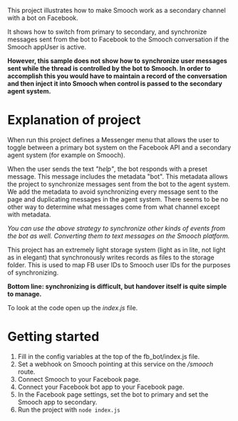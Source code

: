 This project illustrates how to make Smooch work as a secondary channel with a bot on Facebook.

It shows how to switch from primary to secondary, and synchronize messages sent from the bot to Facebook to the Smooch conversation if the Smooch appUser is active.

**However, this sample does not show how to synchronize user messages sent while the thread is controlled by the bot to Smooch. In order to accomplish this you would have to maintain a record of the conversation and then inject it into Smooch when control is passed to the secondary agent system.**

# Explanation of project

When run this project defines a Messenger menu that allows the user to toggle between a primary bot system on the Facebook API and a secondary agent system (for example on Smooch).

When the user sends the text _"help"_, the bot responds with a preset message. This message includes the metadata "bot". This metadata allows the project to synchronize messages sent from the bot to the agent system. We add the metadata to avoid synchronizing every message sent to the page and duplicating messages in the agent system. There seems to be no other way to determine what messages come from what channel except with metadata.

*You can use the above strategy to synchronize other kinds of events from the bot as well. Converting them to text messages on the Smooch platform.*

This project has an extremely light storage system (light as in lite, not light as in elegant) that synchronously writes records as files to the storage folder. This is used to map FB user IDs to Smooch user IDs for the purposes of synchronizing.

**Bottom line: synchronizing is difficult, but handover itself is quite simple to manage.**

To look at the code open up the _index.js_ file.

# Getting started

1. Fill in the config variables at the top of the fb_bot/index.js file.
2. Set a webhook on Smooch pointing at this service on the _/smooch_ route.
3. Connect Smooch to your Facebook page.
4. Connect your Facebook bot app to your Facebook page.
5. In the Facebook page settings, set the bot to primary and set the Smooch app to secondary.
6. Run the project with `node index.js`

